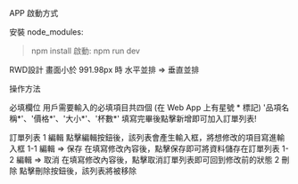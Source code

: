 APP 啟動方式

安裝 node_modules: 
> npm install
啟動: 
> npm run dev

RWD設計
畫面小於 991.98px 時
水平並排 => 垂直並排

操作方法

必填欄位
用戶需要輸入的必填項目共四個 (在 Web App 上有星號 * 標記)
'品項名稱*'、'價格*'、'大小*'、'杯數*'
填寫完畢後點擊新增即可加入訂單列表!

訂單列表
1 編輯
點擊編輯按鈕後，該列表會產生輸入框，將想修改的項目寫進輸入框
   1-1 編輯 => 保存
   在填寫修改內容後，點擊保存即可將資料儲存在訂單列表
   1-2 編輯 => 取消
   在填寫修改內容後，點擊取消訂單列表即可回到修改前的狀態
2 刪除
點擊刪除按鈕後，該列表將被移除
